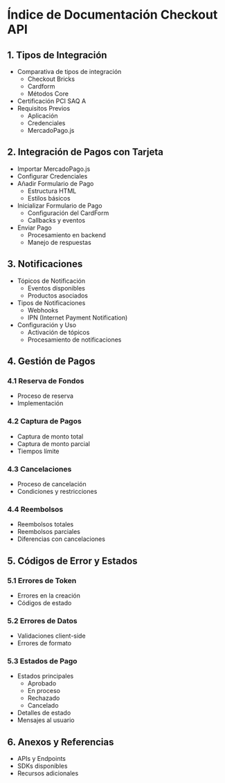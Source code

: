 # Índice de Documentación Checkout API

## 1. Tipos de Integración
- Comparativa de tipos de integración
  - Checkout Bricks
  - Cardform
  - Métodos Core
- Certificación PCI SAQ A
- Requisitos Previos
  - Aplicación
  - Credenciales
  - MercadoPago.js

## 2. Integración de Pagos con Tarjeta
- Importar MercadoPago.js
- Configurar Credenciales
- Añadir Formulario de Pago
  - Estructura HTML
  - Estilos básicos
- Inicializar Formulario de Pago
  - Configuración del CardForm
  - Callbacks y eventos
- Enviar Pago
  - Procesamiento en backend
  - Manejo de respuestas

## 3. Notificaciones
- Tópicos de Notificación
  - Eventos disponibles
  - Productos asociados
- Tipos de Notificaciones
  - Webhooks
  - IPN (Internet Payment Notification)
- Configuración y Uso
  - Activación de tópicos
  - Procesamiento de notificaciones

## 4. Gestión de Pagos
### 4.1 Reserva de Fondos
- Proceso de reserva
- Implementación

### 4.2 Captura de Pagos
- Captura de monto total
- Captura de monto parcial
- Tiempos límite

### 4.3 Cancelaciones
- Proceso de cancelación
- Condiciones y restricciones

### 4.4 Reembolsos
- Reembolsos totales
- Reembolsos parciales
- Diferencias con cancelaciones

## 5. Códigos de Error y Estados
### 5.1 Errores de Token
- Errores en la creación
- Códigos de estado

### 5.2 Errores de Datos
- Validaciones client-side
- Errores de formato

### 5.3 Estados de Pago
- Estados principales
  - Aprobado
  - En proceso
  - Rechazado
  - Cancelado
- Detalles de estado
- Mensajes al usuario

## 6. Anexos y Referencias
- APIs y Endpoints
- SDKs disponibles
- Recursos adicionales